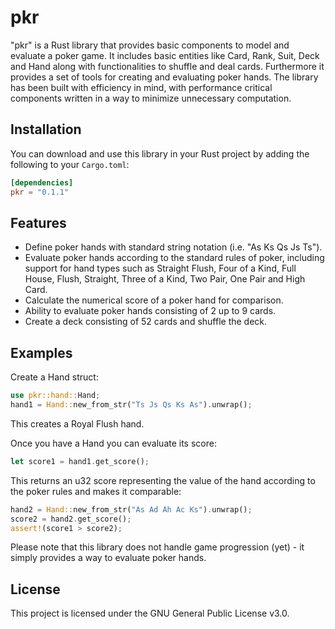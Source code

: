 # pkr

"pkr" is a Rust library that provides basic components to model and evaluate a 
poker game. It includes basic entities like Card, Rank, Suit, Deck and Hand
along with functionalities to shuffle and deal cards. Furthermore it provides 
a set of tools for creating and evaluating poker hands. The library has been 
built with efficiency in mind, with performance critical components written in 
a way to minimize unnecessary computation.

## Installation

You can download and use this library in your Rust project by adding the 
following to your `Cargo.toml`:

```toml
[dependencies]
pkr = "0.1.1"
```

## Features

- Define poker hands with standard string notation (i.e. "As Ks Qs Js Ts").
- Evaluate poker hands according to the standard rules of poker, including 
support for hand types such as Straight Flush, Four of a Kind, Full House, 
Flush, Straight, Three of a Kind, Two Pair, One Pair and High Card.
- Calculate the numerical score of a poker hand for comparison.
- Ability to evaluate poker hands consisting of 2 up to 9 cards.
- Create a deck consisting of 52 cards and shuffle the deck.

## Examples

Create a Hand struct:

```Rust
use pkr::hand::Hand;
hand1 = Hand::new_from_str("Ts Js Qs Ks As").unwrap();
```
This creates a Royal Flush hand.

Once you have a Hand you can evaluate its score:
```Rust
let score1 = hand1.get_score();
```

This returns an u32 score representing the value of the hand according to the 
poker rules and makes it comparable:

```Rust
hand2 = Hand::new_from_str("As Ad Ah Ac Ks").unwrap();
score2 = hand2.get_score();
assert!(score1 > score2);
```

Please note that this library does not handle game progression (yet) - it 
simply provides a way to evaluate poker hands.

## License

This project is licensed under the GNU General Public License v3.0.
